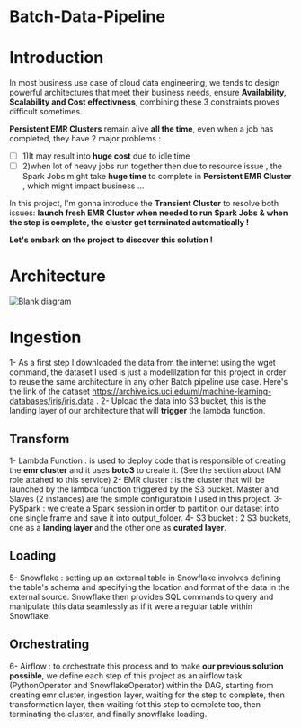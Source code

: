 # Batch-Data-Pipeline

# Introduction

In most business use case of cloud data engineering, we tends to design powerful architectures that meet their business needs, ensure **Availability, Scalability and Cost effectivness**, combining these 3 constraints proves difficult sometimes. 

**Persistent EMR Clusters** remain alive **all the time**, even when a job has completed, they have 2 major problems : 
- [ ] 1)It may result into **huge cost** due to idle time
- [ ] 2)when lot of heavy jobs run together then due to resource issue , the Spark Jobs might take **huge time** to complete in **Persistent EMR Cluster** , which might impact business ...

In this project, I'm gonna introduce the **Transient Cluster**  to resolve both issues: 
**launch fresh EMR Cluster when needed to run Spark Jobs & when the step is complete, the cluster get terminated automatically !** 

**Let's embark on the project to discover this solution !** 

# Architecture 
![Blank diagram](https://github.com/hafsaelgha/Batch-Data-Pipeline/assets/99973359/ec68c67a-a18f-4bc5-b10b-5da37baab97d)
# Ingestion
1- As a first step I downloaded the data from the internet using the wget command, the dataset I used is just a modelilzation for this project in order to reuse the same architecture in any other Batch pipeline use case. Here's the link of the dataset https://archive.ics.uci.edu/ml/machine-learning-databases/iris/iris.data .
2- Upload the data into S3 bucket, this is the landing layer of our architecture that will **trigger** the lambda function.

## Transform 
1- Lambda Function : is used to deploy code that is responsible of creating the **emr cluster** and it uses **boto3** to create it. (See the section about IAM role attahed to this service)
2- EMR cluster : is the cluster that will be launched by the lambda function triggered by the S3 bucket. Master and Slaves (2 instances) are the simple configuratioin I used in this project. 
3- PySpark : we create a Spark session in order to partition our dataset into one single frame and save it into output_folder.
4- S3 bucket : 2 S3 buckets, one as a **landing layer** and the other one as **curated layer**.

## Loading 
5- Snowflake :  setting up an external table in Snowflake involves defining the table's schema and specifying the location and format of the data in the external source. Snowflake then provides SQL commands to query and manipulate this data seamlessly as if it were a regular table within Snowflake.

## Orchestrating 
6- Airflow : to orchestrate this process and to make **our previous solution possible**, we define each step of this project as an airflow task (PythonOperator and SnowflakeOperator) within the DAG, starting from creating emr cluster, ingestion  layer, waiting for the step to complete, then transformation layer, then waiting fot this step to complete too, then terminating the cluster, and finally snowflake loading.








